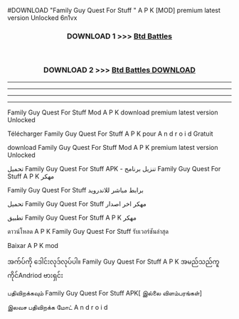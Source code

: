 #DOWNLOAD "Family Guy Quest For Stuff " A P K [MOD] premium latest version Unlocked 6n1vx 



<div align="center">

<h3>DOWNLOAD 1 >>> <a href="https://getmod1.web.app/?judule=Btd Battles">Btd Battles</a></h3><br>

<h3>DOWNLOAD 2 >>> <a href="https://getmod1.web.app/?judule=Btd Battles">Btd Battles DOWNLOAD</a></h3>

</div>


----------------------------------------------------------

----------------------------------------------------------

----------------------------------------------------------

----------------------------------------------------------


Family Guy Quest For Stuff  Mod A P K download premium latest version Unlocked

Télécharger  Family Guy Quest For Stuff  A P K pour A n d r o i d Gratuit

download Family Guy Quest For Stuff  Mod A P K premium latest version Unlocked

تحميل Family Guy Quest For Stuff  APK - تنزيل برنامج Family Guy Quest For Stuff  A P K مهكر

Family Guy Quest For Stuff  برابط مباشر للاندرويد

تحميل Family Guy Quest For Stuff  مهكر اخر اصدار

تطبيق Family Guy Quest For Stuff  A P K مهكر

ดาวน์โหลด A P K Family Guy Quest For Stuff  รับเวอร์ชันล่าสุด

Baixar A P K mod

အက်ပ်ကို ဒေါင်းလုဒ်လုပ်ပါ။ Family Guy Quest For Stuff  A P K အမည်သည်ကူကိုင်Andriod ဗားရှင်း

பதிவிறக்கவும் Family Guy Quest For Stuff  APK[ இல்லை விளம்பரங்கள்] 
 
இலவச பதிவிறக்க மோட் A n d r o i d



